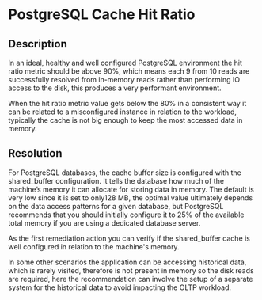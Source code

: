 # PostgreSQL Cache Hit Ratio

## Description

In an ideal, healthy and well configured PostgreSQL environment the hit ratio metric should be above 90%, which means each 9 from 10 reads are successfully resolved from in-memory reads rather than performing IO access to the disk, this produces a very performant environment. 

When the hit ratio metric value gets below the 80% in a consistent way it can be related to a misconfigured instance in relation to the workload, typically the cache is not big enough to keep the most accessed data in memory.

## Resolution

For PostgreSQL databases, the cache buffer size is configured with the shared_buffer configuration. It tells the database how much of the machine’s memory it can allocate for storing data in memory. The default is very low since it is set to only128 MB, the optimal value ultimately depends on the data access patterns for a given database, but PostgreSQL recommends that you should initially configure it to 25% of the available total memory if you are using a dedicated database server. 

As the first remediation action you can verify if the shared_buffer cache is well configured in relation to the machine's memory.

In some other scenarios the application can be accessing historical data, which is rarely visited, therefore is not present in memory so the disk reads are required, here the recommendation can involve the setup of a separate system for the historical data to avoid impacting the OLTP workload.